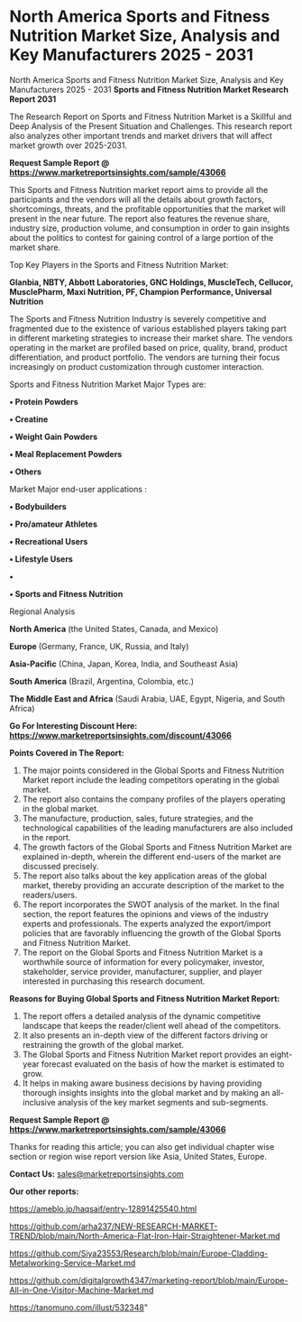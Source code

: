 # North America Sports and Fitness Nutrition Market Size, Analysis and Key Manufacturers 2025 - 2031
North America Sports and Fitness Nutrition Market Size, Analysis and Key Manufacturers 2025 - 2031
<strong>Sports and Fitness Nutrition Market Research Report 2031</strong>

The Research Report on Sports and Fitness Nutrition Market is a Skillful and Deep Analysis of the Present Situation and Challenges. This research report also analyzes other important trends and market drivers that will affect market growth over 2025-2031.

<strong>Request Sample Report @ <a href=https://www.marketreportsinsights.com/sample/43066>https://www.marketreportsinsights.com/sample/43066</a></strong>

This Sports and Fitness Nutrition market report aims to provide all the participants and the vendors will all the details about growth factors, shortcomings, threats, and the profitable opportunities that the market will present in the near future. The report also features the revenue share, industry size, production volume, and consumption in order to gain insights about the politics to contest for gaining control of a large portion of the market share.

Top Key Players in the Sports and Fitness Nutrition Market:

<strong>Glanbia, NBTY, Abbott Laboratories, GNC Holdings, MuscleTech, Cellucor, MusclePharm, Maxi Nutrition, PF, Champion Performance, Universal Nutrition</strong>

The Sports and Fitness Nutrition Industry is severely competitive and fragmented due to the existence of various established players taking part in different marketing strategies to increase their market share. The vendors operating in the market are profiled based on price, quality, brand, product differentiation, and product portfolio. The vendors are turning their focus increasingly on product customization through customer interaction.

Sports and Fitness Nutrition Market Major Types are:

<strong>•  Protein Powders

•  Creatine

•  Weight Gain Powders

•  Meal Replacement Powders

•  Others</strong>

Market Major end-user applications :

<strong>•  Bodybuilders

•  Pro/amateur Athletes

•  Recreational Users

•  Lifestyle Users

•  

•  Sports and Fitness Nutrition</strong>

Regional Analysis

</u><strong><b>North America</b></strong> (the United States, Canada, and Mexico)

<strong><b>Europe </b></strong>(Germany, France, UK, Russia, and Italy)

<strong><b>Asia-Pacific</b></strong> (China, Japan, Korea, India, and Southeast Asia)

<strong><b>South America</b></strong> (Brazil, Argentina, Colombia, etc.)

<strong><b>The Middle East and Africa</b></strong> (Saudi Arabia, UAE, Egypt, Nigeria, and South Africa)

<strong>Go For Interesting Discount Here: <a href=https://www.marketreportsinsights.com/discount/43066>https://www.marketreportsinsights.com/discount/43066</a></strong>

<strong>Points Covered in The Report:</strong>
<ol>
  <li>The major points considered in the Global Sports and Fitness Nutrition Market report include the leading competitors operating in the global market.</li>
  <li>The report also contains the company profiles of the players operating in the global market.</li>
  <li>The manufacture, production, sales, future strategies, and the technological capabilities of the leading manufacturers are also included in the report.</li>
  <li>The growth factors of the Global Sports and Fitness Nutrition Market are explained in-depth, wherein the different end-users of the market are discussed precisely.</li>
  <li>The report also talks about the key application areas of the global market, thereby providing an accurate description of the market to the readers/users.</li>
  <li>The report incorporates the SWOT analysis of the market. In the final section, the report features the opinions and views of the industry experts and professionals. The experts analyzed the export/import policies that are favorably influencing the growth of the Global Sports and Fitness Nutrition Market.</li>
  <li>The report on the Global Sports and Fitness Nutrition Market is a worthwhile source of information for every policymaker, investor, stakeholder, service provider, manufacturer, supplier, and player interested in purchasing this research document.</li>
</ol>
<strong>Reasons for Buying Global Sports and Fitness Nutrition Market Report:</strong>

<ol>
  <li>The report offers a detailed analysis of the dynamic competitive landscape that keeps the reader/client well ahead of the competitors.</li>
  <li>It also presents an in-depth view of the different factors driving or restraining the growth of the global market.</li>
  <li>The Global Sports and Fitness Nutrition Market report provides an eight-year forecast evaluated on the basis of how the market is estimated to grow.</li>
  <li>It helps in making aware business decisions by having providing thorough insights insights into the global market and by making an all-inclusive analysis of the key market segments and sub-segments.</li>
</ol>
<strong>Request Sample Report @ <a href=https://www.marketreportsinsights.com/sample/43066>https://www.marketreportsinsights.com/sample/43066</a></strong>


Thanks for reading this article; you can also get individual chapter wise section or region wise report version like Asia, United States, Europe.

<strong>Contact Us:</strong>
sales@marketreportsinsights.com

<strong>Our other reports:</strong>

<a href=https://ameblo.jp/haqsaif/entry-12891425540.html>https://ameblo.jp/haqsaif/entry-12891425540.html</a>

<a href=https://github.com/arha237/NEW-RESEARCH-MARKET-TREND/blob/main/North-America-Flat-Iron-Hair-Straightener-Market.md>https://github.com/arha237/NEW-RESEARCH-MARKET-TREND/blob/main/North-America-Flat-Iron-Hair-Straightener-Market.md</a>

<a href=https://github.com/Siya23553/Research/blob/main/Europe-Cladding-Metalworking-Service-Market.md>https://github.com/Siya23553/Research/blob/main/Europe-Cladding-Metalworking-Service-Market.md</a>

<a href=https://github.com/digitalgrowth4347/marketing-report/blob/main/Europe-All-in-One-Visitor-Machine-Market.md>https://github.com/digitalgrowth4347/marketing-report/blob/main/Europe-All-in-One-Visitor-Machine-Market.md</a>

<a href=https://tanomuno.com/illust/532348>https://tanomuno.com/illust/532348</a>"
